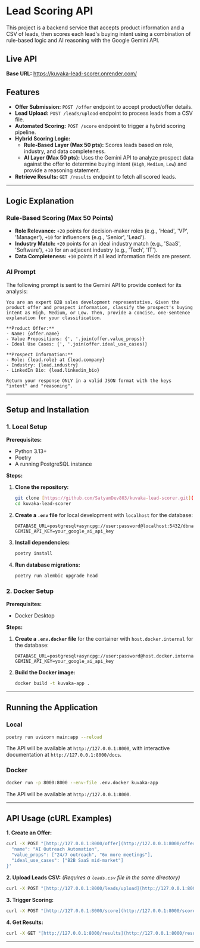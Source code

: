 # Lead Scoring API

This project is a backend service that accepts product information and a CSV of leads, then scores each lead's buying intent using a combination of rule-based logic and AI reasoning with the Google Gemini API.

## Live API

**Base URL:** https://kuvaka-lead-scorer.onrender.com/

## Features

-   **Offer Submission:** `POST /offer` endpoint to accept product/offer details.
-   **Lead Upload:** `POST /leads/upload` endpoint to process leads from a CSV file.
-   **Automated Scoring:** `POST /score` endpoint to trigger a hybrid scoring pipeline.
-   **Hybrid Scoring Logic:**
    -   **Rule-Based Layer (Max 50 pts):** Scores leads based on role, industry, and data completeness.
    -   **AI Layer (Max 50 pts):** Uses the Gemini API to analyze prospect data against the offer to determine buying intent (`High`, `Medium`, `Low`) and provide a reasoning statement.
-   **Retrieve Results:** `GET /results` endpoint to fetch all scored leads.

---

## Logic Explanation

### Rule-Based Scoring (Max 50 Points)
-   **Role Relevance:** `+20` points for decision-maker roles (e.g., 'Head', 'VP', 'Manager'), `+10` for influencers (e.g., 'Senior', 'Lead').
-   **Industry Match:** `+20` points for an ideal industry match (e.g., 'SaaS', 'Software'), `+10` for an adjacent industry (e.g., 'Tech', 'IT').
-   **Data Completeness:** `+10` points if all lead information fields are present.

### AI Prompt
The following prompt is sent to the Gemini API to provide context for its analysis:
```
You are an expert B2B sales development representative. Given the product offer and prospect information, classify the prospect's buying intent as High, Medium, or Low. Then, provide a concise, one-sentence explanation for your classification.

**Product Offer:**
- Name: {offer.name}
- Value Propositions: {', '.join(offer.value_props)}
- Ideal Use Cases: {', '.join(offer.ideal_use_cases)}

**Prospect Information:**
- Role: {lead.role} at {lead.company}
- Industry: {lead.industry}
- LinkedIn Bio: {lead.linkedin_bio}

Return your response ONLY in a valid JSON format with the keys "intent" and "reasoning".
```

---

## Setup and Installation

### 1. Local Setup

**Prerequisites:**
-   Python 3.13+
-   Poetry
-   A running PostgreSQL instance

**Steps:**
1.  **Clone the repository:**
    ```bash
    git clone [https://github.com/SatyamDev803/kuvaka-lead-scorer.git](https://github.com/SatyamDev803/kuvaka-lead-scorer.git)
    cd kuvaka-lead-scorer
    ```
2.  **Create a `.env` file** for local development with `localhost` for the database:
    ```
    DATABASE_URL=postgresql+asyncpg://user:password@localhost:5432/dbname
    GEMINI_API_KEY=your_google_ai_api_key
    ```
3.  **Install dependencies:**
    ```bash
    poetry install
    ```
4.  **Run database migrations:**
    ```bash
    poetry run alembic upgrade head
    ```

### 2. Docker Setup

**Prerequisites:**
-   Docker Desktop

**Steps:**
1.  **Create a `.env.docker` file** for the container with `host.docker.internal` for the database:
    ```
    DATABASE_URL=postgresql+asyncpg://user:password@host.docker.internal:5432/dbname
    GEMINI_API_KEY=your_google_ai_api_key
    ```
2.  **Build the Docker image:**
    ```bash
    docker build -t kuvaka-app .
    ```

---

## Running the Application

### Local
```bash
poetry run uvicorn main:app --reload
```
The API will be available at `http://127.0.0.1:8000`, with interactive documentation at `http://127.0.0.1:8000/docs`.

### Docker
```bash
docker run -p 8000:8000 --env-file .env.docker kuvaka-app
```
The API will be available at `http://127.0.0.1:8000`.

---

## API Usage (cURL Examples)

**1. Create an Offer:**
```bash
curl -X POST "[http://127.0.0.1:8000/offer](http://127.0.0.1:8000/offer)" -H "Content-Type: application/json" -d '{
  "name": "AI Outreach Automation",
  "value_props": ["24/7 outreach", "6x more meetings"],
  "ideal_use_cases": ["B2B SaaS mid-market"]
}'
```

**2. Upload Leads CSV:**
*(Requires a `leads.csv` file in the same directory)*
```bash
curl -X POST "[http://127.0.0.1:8000/leads/upload](http://127.0.0.1:8000/leads/upload)" -H "Content-Type: multipart/form-data" -F "file=@leads.csv"
```

**3. Trigger Scoring:**
```bash
curl -X POST "[http://127.0.0.1:8000/score](http://127.0.0.1:8000/score)"
```

**4. Get Results:**
```bash
curl -X GET "[http://127.0.0.1:8000/results](http://127.0.0.1:8000/results)"
```

---


